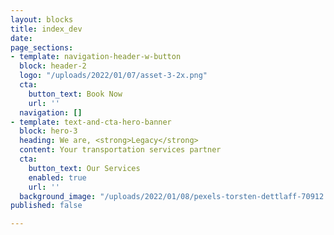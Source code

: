 ```yaml
---
layout: blocks
title: index_dev
date: 
page_sections:
- template: navigation-header-w-button
  block: header-2
  logo: "/uploads/2022/01/07/asset-3-2x.png"
  cta:
    button_text: Book Now
    url: ''
  navigation: []
- template: text-and-cta-hero-banner
  block: hero-3
  heading: We are, <strong>Legacy</strong>
  content: Your transportation services partner
  cta:
    button_text: Our Services
    enabled: true
    url: ''
  background_image: "/uploads/2022/01/08/pexels-torsten-dettlaff-70912.jpg"
published: false

---
```

